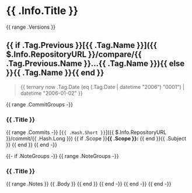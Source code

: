 # {{ .Info.Title }}
{{ range .Versions }}
## {{ if .Tag.Previous }}[{{ .Tag.Name }}]({{ $.Info.RepositoryURL }}/compare/{{ .Tag.Previous.Name }}...{{ .Tag.Name }}){{ else }}{{ .Tag.Name }}{{ end }}

> {{ ternary now .Tag.Date (eq (.Tag.Date | datetime "2006") "0001") | datetime "2006-01-02" }}

{{ range .CommitGroups -}}
### {{ .Title }}

{{ range .Commits -}}
[`{{ .Hash.Short }}`]({{ $.Info.RepositoryURL }}/commit/{{ .Hash.Long }}) {{ if .Scope }}**{{ .Scope }}:** {{ end }}{{ .Subject }}
{{ end }}
{{ end -}}

{{- if .NoteGroups -}}
{{ range .NoteGroups -}}
### {{ .Title }}

{{ range .Notes }}
{{ .Body }}
{{ end }}
{{ end -}}
{{ end -}}
{{ end -}}
